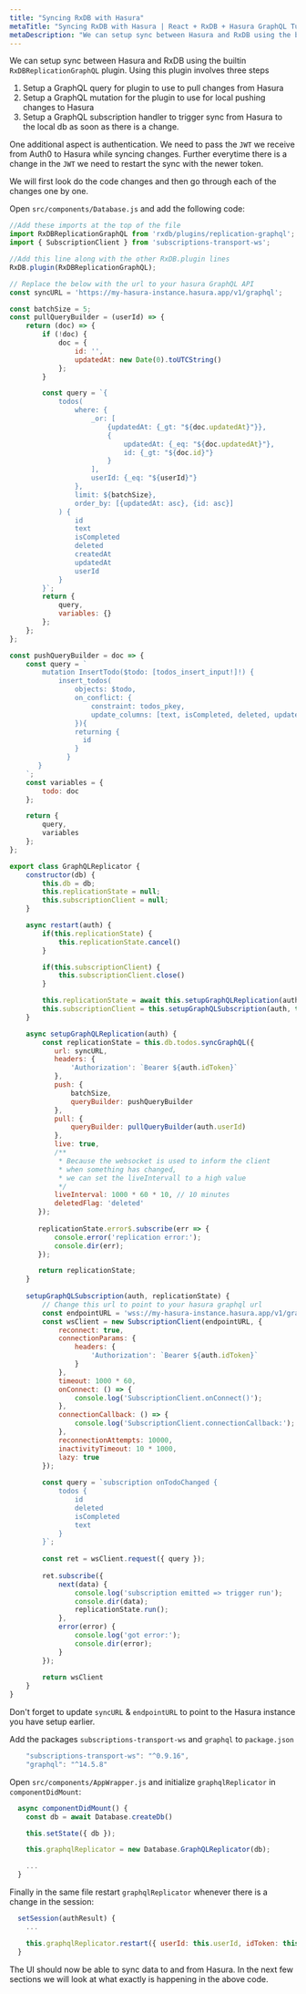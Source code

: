 ```yaml
---
title: "Syncing RxDB with Hasura"
metaTitle: "Syncing RxDB with Hasura | React + RxDB + Hasura GraphQL Tutorial"
metaDescription: "We can setup sync between Hasura and RxDB using the builtin RxDBReplicationGraphQL plugin."
---
```


We can setup sync between Hasura and RxDB using the builtin `RxDBReplicationGraphQL` plugin. Using this plugin involves three steps

1. Setup a GraphQL query for plugin to use to pull changes from Hasura
2. Setup a GraphQL mutation for the plugin to use for local pushing changes to Hasura
3. Setup a GraphQL subscription handler to trigger sync from Hasura to the local db as soon as there is a change.

One additional aspect is authentication. We need to pass the `JWT` we receive from Auth0 to Hasura while syncing changes. Further everytime there is a change in the `JWT` we need to restart the sync with the newer token.

We will first look do the code changes and then go through each of the changes one by one.

Open `src/components/Database.js` and add the following code:

```js
//Add these imports at the top of the file
import RxDBReplicationGraphQL from 'rxdb/plugins/replication-graphql';
import { SubscriptionClient } from 'subscriptions-transport-ws';

//Add this line along with the other RxDB.plugin lines
RxDB.plugin(RxDBReplicationGraphQL);

// Replace the below with the url to your hasura GraphQL API
const syncURL = 'https://my-hasura-instance.hasura.app/v1/graphql';

const batchSize = 5;
const pullQueryBuilder = (userId) => {
    return (doc) => {
        if (!doc) {
            doc = {
                id: '',
                updatedAt: new Date(0).toUTCString()
            };
        }

        const query = `{
            todos(
                where: {
                    _or: [
                        {updatedAt: {_gt: "${doc.updatedAt}"}},
                        {
                            updatedAt: {_eq: "${doc.updatedAt}"},
                            id: {_gt: "${doc.id}"}
                        }
                    ],
                    userId: {_eq: "${userId}"} 
                },
                limit: ${batchSize},
                order_by: [{updatedAt: asc}, {id: asc}]
            ) {
                id
                text
                isCompleted
                deleted
                createdAt
                updatedAt
                userId
            }
        }`;
        return {
            query,
            variables: {}
        };
    };
};

const pushQueryBuilder = doc => {
    const query = `
        mutation InsertTodo($todo: [todos_insert_input!]!) {
            insert_todos(
                objects: $todo,
                on_conflict: {
                    constraint: todos_pkey,
                    update_columns: [text, isCompleted, deleted, updatedAt]
                }){
                returning {
                  id
                }
              }
       }
    `;
    const variables = {
        todo: doc
    };

    return {
        query,
        variables
    };
};

export class GraphQLReplicator {
    constructor(db) {
        this.db = db;
        this.replicationState = null;
        this.subscriptionClient = null;      
    }

    async restart(auth) {
        if(this.replicationState) {
            this.replicationState.cancel()
        }

        if(this.subscriptionClient) {
            this.subscriptionClient.close()
        }

        this.replicationState = await this.setupGraphQLReplication(auth)
        this.subscriptionClient = this.setupGraphQLSubscription(auth, this.replicationState)
    }

    async setupGraphQLReplication(auth) {
        const replicationState = this.db.todos.syncGraphQL({
           url: syncURL,
           headers: {
               'Authorization': `Bearer ${auth.idToken}`
           },
           push: {
               batchSize,
               queryBuilder: pushQueryBuilder
           },
           pull: {
               queryBuilder: pullQueryBuilder(auth.userId)
           },
           live: true,
           /**
            * Because the websocket is used to inform the client
            * when something has changed,
            * we can set the liveIntervall to a high value
            */
           liveInterval: 1000 * 60 * 10, // 10 minutes
           deletedFlag: 'deleted'
       });
   
       replicationState.error$.subscribe(err => {
           console.error('replication error:');
           console.dir(err);
       });

       return replicationState;
    }
   
    setupGraphQLSubscription(auth, replicationState) {
        // Change this url to point to your hasura graphql url
        const endpointURL = 'wss://my-hasura-instance.hasura.app/v1/graphql';
        const wsClient = new SubscriptionClient(endpointURL, {
            reconnect: true,
            connectionParams: {
                headers: {
                    'Authorization': `Bearer ${auth.idToken}`
                }
            },
            timeout: 1000 * 60,
            onConnect: () => {
                console.log('SubscriptionClient.onConnect()');
            },
            connectionCallback: () => {
                console.log('SubscriptionClient.connectionCallback:');
            },
            reconnectionAttempts: 10000,
            inactivityTimeout: 10 * 1000,
            lazy: true
        });
    
        const query = `subscription onTodoChanged {
            todos {
                id
                deleted
                isCompleted
                text
            }       
        }`;
    
        const ret = wsClient.request({ query });
    
        ret.subscribe({
            next(data) {
                console.log('subscription emitted => trigger run');
                console.dir(data);
                replicationState.run();
            },
            error(error) {
                console.log('got error:');
                console.dir(error);
            }
        });
    
        return wsClient
    }    
}
```

Don't forget to update `syncURL` & `endpointURL` to point to the Hasura instance you have setup earlier.

Add the packages `subscriptions-transport-ws` and `graphql` to `package.json`

```js
    "subscriptions-transport-ws": "^0.9.16",
    "graphql": "^14.5.8"
```

Open `src/components/AppWrapper.js` and initialize `graphqlReplicator` in `componentDidMount`:

```js
  async componentDidMount() {
    const db = await Database.createDb()

    this.setState({ db });

    this.graphqlReplicator = new Database.GraphQLReplicator(db);

    ...
  }
```

Finally in the same file restart `graphqlReplicator` whenever there is a change in the session:

```js
  setSession(authResult) {
    ...

    this.graphqlReplicator.restart({ userId: this.userId, idToken: this.idToken });
  }
```

The UI should now be able to sync data to and from Hasura. In the next few sections we will look at what exactly is happening in the above code.